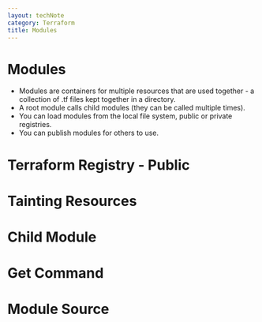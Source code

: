 ```yaml
---
layout: techNote
category: Terraform
title: Modules
---
```

# Modules

- Modules are containers for multiple resources that are used together - a collection of .tf files kept together in a directory.
- A root module calls child modules (they can be called multiple times).
- You can load modules from the local file system, public or private registries.
- You can publish modules for others to use.

# Terraform Registry - Public

# Tainting Resources

# Child Module

# Get Command

# Module Source
